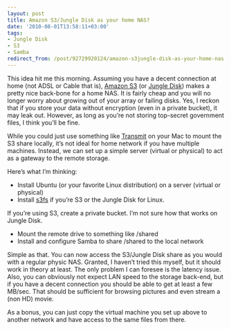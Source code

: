 ```yaml
---
layout: post
title: Amazon S3/Jungle Disk as your home NAS?
date: '2010-08-01T13:58:11+03:00'
tags:
- Jungle Disk
- S3
- Samba
redirect_from: /post/92729920124/amazon-s3jungle-disk-as-your-home-nas
---
```


This idea hit me this morning. Assuming you have a decent connection at home (not ADSL or Cable that is), [Amazon S3](http://aws.amazon.com/s3/) (or [Jungle Disk](https://www.jungledisk.com)) makes a pretty nice back-bone for a home NAS. It is fairly cheap and you will no longer worry about growing out of your array or failing disks. Yes, I reckon that if you store your data without encryption (even in a private bucket), it may leak out. However, as long as you’re not storing top-secret government files, I think you’ll be fine.

While you could just use something like [Transmit](http://panic.com/transmit/) on your Mac to mount the S3 share locally, it’s not ideal for home network if you have multiple machines. Instead, we can set up a simple server (virtual or physical) to act as a gateway to the remote storage.

Here’s what I’m thinking:

- Install Ubuntu (or your favorite Linux distribution) on a server (virtual or physical)
- Install [s3fs](http://code.google.com/p/s3fs/) if you’re S3 or the Jungle Disk for Linux.

If you’re using S3, create a private bucket. I’m not sure how that works on Jungle Disk.

- Mount the remote drive to something like /shared
- Install and configure Samba to share /shared to the local network

Simple as that. You can now access the S3/Jungle Disk share as you would with a regular physic NAS. Granted, I haven’t tried this myself, but it should work in theory at least. The only problem I can foresee is the latency issue. Also, you can obviously not expect LAN speed to the storage back-end, but if you have a decent connection you should be able to get at least a few MB/sec. That should be sufficient for browsing pictures and even stream a (non HD) movie.

As a bonus, you can just copy the virtual machine you set up above to another network and have access to the same files from there.
